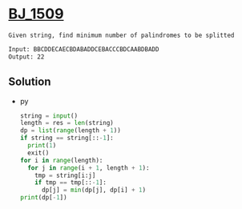 # [BJ_1509](https://acmicpc.net/problem/1509)

```en
Given string, find minimum number of palindromes to be splitted
```

```txt
Input: BBCDDECAECBDABADDCEBACCCBDCAABDBADD
Output: 22
```

## Solution

* py

  ```py
  string = input()
  length = res = len(string)
  dp = list(range(length + 1))
  if string == string[::-1]:
    print(1)
    exit()
  for i in range(length):
    for j in range(i + 1, length + 1):
      tmp = string[i:j]
      if tmp == tmp[::-1]:
        dp[j] = min(dp[j], dp[i] + 1)
  print(dp[-1])
  ```
